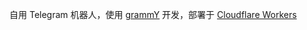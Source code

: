 自用 Telegram 机器人，使用 [grammY](https://grammy.dev/) 开发，部署于 [Cloudflare Workers](https://developers.cloudflare.com/workers/)